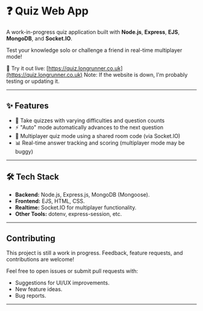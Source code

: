 # ❓ Quiz Web App

A work-in-progress quiz application built with **Node.js**, **Express**, **EJS**, **MongoDB**, and **Socket.IO**.

Test your knowledge solo or challenge a friend in real-time multiplayer mode!

🔗 Try it out live: [https://quiz.longrunner.co.uk](https://quiz.longrunner.co.uk)
Note: If the website is down, I'm probably testing or updating it.

---

## ✨ Features

- 🎯 Take quizzes with varying difficulties and question counts
- ⚡ "Auto" mode automatically advances to the next question
- 👥 Multiplayer quiz mode using a shared room code (via Socket.IO)
- 📊 Real-time answer tracking and scoring (multiplayer mode may be buggy)

---

## 🛠️ Tech Stack

- **Backend:** Node.js, Express.js, MongoDB (Mongoose).
- **Frontend:** EJS, HTML, CSS.
- **Realtime:** Socket.IO for multiplayer functionality.
- **Other Tools:** dotenv, express-session, etc.

---

## Contributing

This project is still a work in progress. Feedback, feature requests, and contributions are welcome!

Feel free to open issues or submit pull requests with:

- Suggestions for UI/UX improvements.
- New feature ideas.
- Bug reports.

---